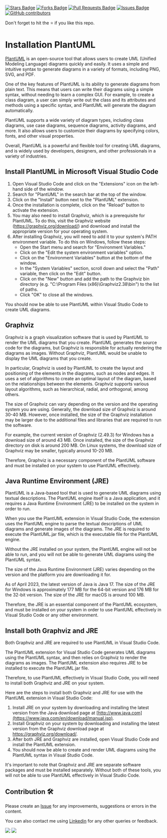 <a href="https://github.com/drshahizan/software-engineering/stargazers"><img src="https://img.shields.io/github/stars/drshahizan/software-engineering" alt="Stars Badge"/></a>
<a href="https://github.com/drshahizan/software-engineering/network/members"><img src="https://img.shields.io/github/forks/drshahizan/software-engineering" alt="Forks Badge"/></a>
<a href="https://github.com/drshahizan/software-engineering/pulls"><img src="https://img.shields.io/github/issues-pr/drshahizan/software-engineering" alt="Pull Requests Badge"/></a>
<a href="https://github.com/drshahizan/software-engineering"><img src="https://img.shields.io/github/issues/drshahizan/software-engineering" alt="Issues Badge"/></a>
<a href="https://github.com/drshahizan/software-engineering/graphs/contributors"><img alt="GitHub contributors" src="https://img.shields.io/github/contributors/drshahizan/software-engineering?color=2b9348"></a>


Don't forget to hit the :star: if you like this repo.

# Installation PlantUML
[PlantUML](https://plantuml.com/) is an open-source tool that allows users to create UML (Unified Modeling Language) diagrams quickly and easily. It uses a simple and intuitive syntax to generate diagrams in a variety of formats, including PNG, SVG, and PDF.

One of the key features of PlantUML is its ability to generate diagrams from plain text. This means that users can write their diagrams using a simple syntax, without needing to learn a complex GUI. For example, to create a class diagram, a user can simply write out the class and its attributes and methods using a specific syntax, and PlantUML will generate the diagram automatically.

PlantUML supports a wide variety of diagram types, including class diagrams, use case diagrams, sequence diagrams, activity diagrams, and more. It also allows users to customize their diagrams by specifying colors, fonts, and other visual properties.

Overall, PlantUML is a powerful and flexible tool for creating UML diagrams, and is widely used by developers, designers, and other professionals in a variety of industries.

## Install PlantUML in Microsoft Visual Studio Code

1. Open Visual Studio Code and click on the "Extensions" icon on the left-hand side of the window.
2. Search for "PlantUML" in the search bar at the top of the window.
3. Click on the "Install" button next to the "PlantUML" extension.
4. Once the installation is complete, click on the "Reload" button to activate the extension.
5. You may also need to install Graphviz, which is a prerequisite for PlantUML. To do this, visit the Graphviz website (https://graphviz.org/download/) and download and install the appropriate version for your operating system.
6. After installing Graphviz, you will need to add it to your system's PATH environment variable. To do this on Windows, follow these steps:
   - Open the Start menu and search for "Environment Variables."
   - Click on the "Edit the system environment variables" option.
   - Click on the "Environment Variables" button at the bottom of the window.
   - In the "System Variables" section, scroll down and select the "Path" variable, then click on the "Edit" button.
   - Click on the "New" button and add the path to the Graphviz bin directory (e.g. "C:\Program Files (x86)\Graphviz2.38\bin") to the list of paths.
   - Click "OK" to close all the windows.

You should now be able to use PlantUML within Visual Studio Code to create UML diagrams.

## Graphviz
Graphviz is a graph visualization software that is used by PlantUML to render the UML diagrams that you create. PlantUML generates the source code for the diagrams, but Graphviz is responsible for actually rendering the diagrams as images. Without Graphviz, PlantUML would be unable to display the UML diagrams that you create.

In particular, Graphviz is used by PlantUML to create the layout and positioning of the elements in the diagrams, such as nodes and edges. It uses a set of algorithms to create an optimal layout of the diagram, based on the relationships between the elements. Graphviz supports various layout algorithms, such as hierarchical, radial, and orthogonal, among others.

The size of Graphviz can vary depending on the version and the operating system you are using. Generally, the download size of Graphviz is around 30-40 MB. However, once installed, the size of the Graphviz installation may be larger due to the additional files and libraries that are required to run the software.

For example, the current version of Graphviz (2.49.3) for Windows has a download size of around 43 MB. Once installed, the size of the Graphviz directory on disk is around 200 MB. On Linux systems, the download size of Graphviz may be smaller, typically around 10-20 MB.

Therefore, Graphviz is a necessary component of the PlantUML software and must be installed on your system to use PlantUML effectively.

## Java Runtime Environment (JRE)

PlantUML is a Java-based tool that is used to generate UML diagrams using textual descriptions. The PlantUML engine itself is a Java application, and it requires a Java Runtime Environment (JRE) to be installed on the system in order to run.

When you use the PlantUML extension in Visual Studio Code, the extension uses the PlantUML engine to parse the textual descriptions of UML diagrams and generate images of the diagrams. The JRE is required to execute the PlantUML.jar file, which is the executable file for the PlantUML engine.

Without the JRE installed on your system, the PlantUML engine will not be able to run, and you will not be able to generate UML diagrams using the PlantUML syntax.

The size of the Java Runtime Environment (JRE) varies depending on the version and the platform you are downloading it for.

As of April 2023, the latest version of Java is Java 17. The size of the JRE for Windows is approximately 177 MB for the 64-bit version and 176 MB for the 32-bit version. The size of the JRE for macOS is around 100 MB.

Therefore, the JRE is an essential component of the PlantUML ecosystem, and must be installed on your system in order to use PlantUML effectively in Visual Studio Code or any other environment.

## Install both Graphviz and JRE
Both Graphviz and JRE are required to use PlantUML in Visual Studio Code. 

The PlantUML extension for Visual Studio Code generates UML diagrams using the PlantUML syntax, and then relies on Graphviz to render the diagrams as images. The PlantUML extension also requires JRE to be installed to execute the PlantUML.jar file.

Therefore, to use PlantUML effectively in Visual Studio Code, you will need to install both Graphviz and JRE on your system.

Here are the steps to install both Graphviz and JRE for use with the PlantUML extension in Visual Studio Code:

1. Install JRE on your system by downloading and installing the latest version from the Java download page at [http://www.java.com](https://www.java.com/en/download/manual.jsp).
2. Install Graphviz on your system by downloading and installing the latest version from the Graphviz download page at https://graphviz.org/download/.
3. After both JRE and Graphviz are installed, open Visual Studio Code and install the PlantUML extension.
4. You should now be able to create and render UML diagrams using the PlantUML syntax in Visual Studio Code.

It's important to note that Graphviz and JRE are separate software packages and must be installed separately. Without both of these tools, you will not be able to use PlantUML effectively in Visual Studio Code.


## Contribution 🛠️
Please create an [Issue](https://github.com/drshahizan/software-engineering/issues) for any improvements, suggestions or errors in the content.

You can also contact me using [Linkedin](https://www.linkedin.com/in/drshahizan/) for any other queries or feedback.

![](https://komarev.com/ghpvc/?username=drshahizan&label=Views&color=0e75b6&style=flat)
![](https://hit.yhype.me/github/profile?user_id=81284918)



